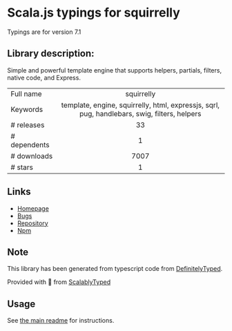 
# Scala.js typings for squirrelly

Typings are for version 7.1

## Library description:
Simple and powerful template engine that supports helpers, partials, filters, native code, and Express.

|                    |                 |
| ------------------ | :-------------: |
| Full name          | squirrelly |
| Keywords           | template, engine, squirrelly, html, expressjs, sqrl, pug, handlebars, swig, filters, helpers |
| # releases         | 33 |
| # dependents       | 1 |
| # downloads        | 7007 |
| # stars            | 1 |

## Links
- [Homepage](https://squirrelly.js.org)
- [Bugs](https://github.com/nebrelbug/squirrelly/issues)
- [Repository](https://github.com/nebrelbug/squirrelly)
- [Npm](https://www.npmjs.com/package/squirrelly)
    


## Note
This library has been generated from typescript code from [DefinitelyTyped](https://definitelytyped.org).

Provided with :purple_heart: from [ScalablyTyped](https://github.com/oyvindberg/ScalablyTyped)

## Usage
See [the main readme](../../readme.md) for instructions.


